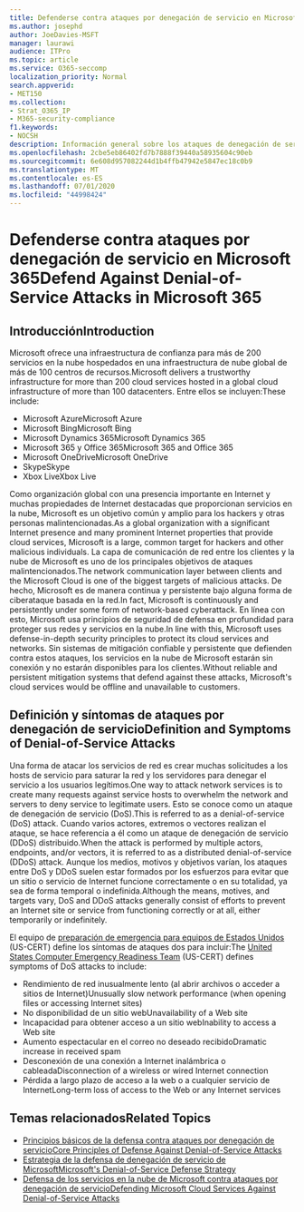 ```yaml
---
title: Defenderse contra ataques por denegación de servicio en Microsoft 365
ms.author: josephd
author: JoeDavies-MSFT
manager: laurawi
audience: ITPro
ms.topic: article
ms.service: O365-seccomp
localization_priority: Normal
search.appverid:
- MET150
ms.collection:
- Strat_O365_IP
- M365-security-compliance
f1.keywords:
- NOCSH
description: Información general sobre los ataques de denegación de servicio (DoS).
ms.openlocfilehash: 2cbe5eb86402fd7b7888f39440a58935604c90eb
ms.sourcegitcommit: 6e608d957082244d1b4ffb47942e5847ec18c0b9
ms.translationtype: MT
ms.contentlocale: es-ES
ms.lasthandoff: 07/01/2020
ms.locfileid: "44998424"
---
```

# <a name="defend-against-denial-of-service-attacks-in-microsoft-365"></a><span data-ttu-id="68998-103">Defenderse contra ataques por denegación de servicio en Microsoft 365</span><span class="sxs-lookup"><span data-stu-id="68998-103">Defend Against Denial-of-Service Attacks in Microsoft 365</span></span>

## <a name="introduction"></a><span data-ttu-id="68998-104">Introducción</span><span class="sxs-lookup"><span data-stu-id="68998-104">Introduction</span></span>

<span data-ttu-id="68998-105">Microsoft ofrece una infraestructura de confianza para más de 200 servicios en la nube hospedados en una infraestructura de nube global de más de 100 centros de recursos.</span><span class="sxs-lookup"><span data-stu-id="68998-105">Microsoft delivers a trustworthy infrastructure for more than 200 cloud services hosted in a global cloud infrastructure of more than 100 datacenters.</span></span> <span data-ttu-id="68998-106">Entre ellos se incluyen:</span><span class="sxs-lookup"><span data-stu-id="68998-106">These include:</span></span>

- <span data-ttu-id="68998-107">Microsoft Azure</span><span class="sxs-lookup"><span data-stu-id="68998-107">Microsoft Azure</span></span>
- <span data-ttu-id="68998-108">Microsoft Bing</span><span class="sxs-lookup"><span data-stu-id="68998-108">Microsoft Bing</span></span>
- <span data-ttu-id="68998-109">Microsoft Dynamics 365</span><span class="sxs-lookup"><span data-stu-id="68998-109">Microsoft Dynamics 365</span></span>
- <span data-ttu-id="68998-110">Microsoft 365 y Office 365</span><span class="sxs-lookup"><span data-stu-id="68998-110">Microsoft 365 and Office 365</span></span>
- <span data-ttu-id="68998-111">Microsoft OneDrive</span><span class="sxs-lookup"><span data-stu-id="68998-111">Microsoft OneDrive</span></span>
- <span data-ttu-id="68998-112">Skype</span><span class="sxs-lookup"><span data-stu-id="68998-112">Skype</span></span>
- <span data-ttu-id="68998-113">Xbox Live</span><span class="sxs-lookup"><span data-stu-id="68998-113">Xbox Live</span></span>

<span data-ttu-id="68998-114">Como organización global con una presencia importante en Internet y muchas propiedades de Internet destacadas que proporcionan servicios en la nube, Microsoft es un objetivo común y amplio para los hackers y otras personas malintencionadas.</span><span class="sxs-lookup"><span data-stu-id="68998-114">As a global organization with a significant Internet presence and many prominent Internet properties that provide cloud services, Microsoft is a large, common target for hackers and other malicious individuals.</span></span> <span data-ttu-id="68998-115">La capa de comunicación de red entre los clientes y la nube de Microsoft es uno de los principales objetivos de ataques malintencionados.</span><span class="sxs-lookup"><span data-stu-id="68998-115">The network communication layer between clients and the Microsoft Cloud is one of the biggest targets of malicious attacks.</span></span> <span data-ttu-id="68998-116">De hecho, Microsoft es de manera continua y persistente bajo alguna forma de ciberataque basada en la red.</span><span class="sxs-lookup"><span data-stu-id="68998-116">In fact, Microsoft is continuously and persistently under some form of network-based cyberattack.</span></span> <span data-ttu-id="68998-117">En línea con esto, Microsoft usa principios de seguridad de defensa en profundidad para proteger sus redes y servicios en la nube.</span><span class="sxs-lookup"><span data-stu-id="68998-117">In line with this, Microsoft uses defense-in-depth security principles to protect its cloud services and networks.</span></span> <span data-ttu-id="68998-118">Sin sistemas de mitigación confiable y persistente que defienden contra estos ataques, los servicios en la nube de Microsoft estarán sin conexión y no estarán disponibles para los clientes.</span><span class="sxs-lookup"><span data-stu-id="68998-118">Without reliable and persistent mitigation systems that defend against these attacks, Microsoft's cloud services would be offline and unavailable to customers.</span></span>

## <a name="definition-and-symptoms-of-denial-of-service-attacks"></a><span data-ttu-id="68998-119">Definición y síntomas de ataques por denegación de servicio</span><span class="sxs-lookup"><span data-stu-id="68998-119">Definition and Symptoms of Denial-of-Service Attacks</span></span>

<span data-ttu-id="68998-120">Una forma de atacar los servicios de red es crear muchas solicitudes a los hosts de servicio para saturar la red y los servidores para denegar el servicio a los usuarios legítimos.</span><span class="sxs-lookup"><span data-stu-id="68998-120">One way to attack network services is to create many requests against service hosts to overwhelm the network and servers to deny service to legitimate users.</span></span> <span data-ttu-id="68998-121">Esto se conoce como un ataque de denegación de servicio (DoS).</span><span class="sxs-lookup"><span data-stu-id="68998-121">This is referred to as a denial-of-service (DoS) attack.</span></span> <span data-ttu-id="68998-122">Cuando varios actores, extremos o vectores realizan el ataque, se hace referencia a él como un ataque de denegación de servicio (DDoS) distribuido.</span><span class="sxs-lookup"><span data-stu-id="68998-122">When the attack is performed by multiple actors, endpoints, and/or vectors, it is referred to as a distributed denial-of-service (DDoS) attack.</span></span> <span data-ttu-id="68998-123">Aunque los medios, motivos y objetivos varían, los ataques entre DoS y DDoS suelen estar formados por los esfuerzos para evitar que un sitio o servicio de Internet funcione correctamente o en su totalidad, ya sea de forma temporal o indefinida.</span><span class="sxs-lookup"><span data-stu-id="68998-123">Although the means, motives, and targets vary, DoS and DDoS attacks generally consist of efforts to prevent an Internet site or service from functioning correctly or at all, either temporarily or indefinitely.</span></span>

<span data-ttu-id="68998-124">El equipo de [preparación de emergencia para equipos de Estados Unidos](https://www.us-cert.gov/) (US-CERT) define los síntomas de ataques dos para incluir:</span><span class="sxs-lookup"><span data-stu-id="68998-124">The [United States Computer Emergency Readiness Team](https://www.us-cert.gov/) (US-CERT) defines symptoms of DoS attacks to include:</span></span>

- <span data-ttu-id="68998-125">Rendimiento de red inusualmente lento (al abrir archivos o acceder a sitios de Internet)</span><span class="sxs-lookup"><span data-stu-id="68998-125">Unusually slow network performance (when opening files or accessing Internet sites)</span></span>
- <span data-ttu-id="68998-126">No disponibilidad de un sitio web</span><span class="sxs-lookup"><span data-stu-id="68998-126">Unavailability of a Web site</span></span>
- <span data-ttu-id="68998-127">Incapacidad para obtener acceso a un sitio web</span><span class="sxs-lookup"><span data-stu-id="68998-127">Inability to access a Web site</span></span>
- <span data-ttu-id="68998-128">Aumento espectacular en el correo no deseado recibido</span><span class="sxs-lookup"><span data-stu-id="68998-128">Dramatic increase in received spam</span></span>
- <span data-ttu-id="68998-129">Desconexión de una conexión a Internet inalámbrica o cableada</span><span class="sxs-lookup"><span data-stu-id="68998-129">Disconnection of a wireless or wired Internet connection</span></span>
- <span data-ttu-id="68998-130">Pérdida a largo plazo de acceso a la web o a cualquier servicio de Internet</span><span class="sxs-lookup"><span data-stu-id="68998-130">Long-term loss of access to the Web or any Internet services</span></span>

## <a name="related-topics"></a><span data-ttu-id="68998-131">Temas relacionados</span><span class="sxs-lookup"><span data-stu-id="68998-131">Related Topics</span></span>

- [<span data-ttu-id="68998-132">Principios básicos de la defensa contra ataques por denegación de servicio</span><span class="sxs-lookup"><span data-stu-id="68998-132">Core Principles of Defense Against Denial-of-Service Attacks</span></span>](office-365-core-principles-of-defense-against-dos-attacks.md)
- [<span data-ttu-id="68998-133">Estrategia de la defensa de denegación de servicio de Microsoft</span><span class="sxs-lookup"><span data-stu-id="68998-133">Microsoft's Denial-of-Service Defense Strategy</span></span>](office-365-microsoft-dos-defense-strategy.md)
- [<span data-ttu-id="68998-134">Defensa de los servicios en la nube de Microsoft contra ataques por denegación de servicio</span><span class="sxs-lookup"><span data-stu-id="68998-134">Defending Microsoft Cloud Services Against Denial-of-Service Attacks</span></span>](office-365-defending-cloud-services-against-dos-attacks.md)
